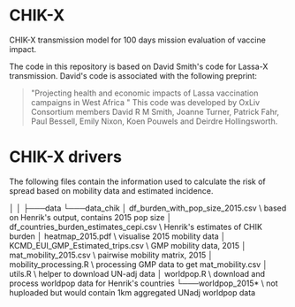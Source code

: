 # CHIK-X

CHIK-X transmission model for 100 days mission evaluation of vaccine impact.

The code in this repository is based on David Smith's code for Lassa-X transmission. David's code is associated with the following preprint: 

> "Projecting health and economic impacts of Lassa vaccination campaigns in West Africa "
This code was developed by OxLiv Consortium members David R M Smith, Joanne Turner, Patrick Fahr, Paul Bessell, Emily Nixon, Koen Pouwels and Deirdre Hollingsworth.

# CHIK-X drivers 

The following files contain the information used to calculate the risk of spread based on mobility data and estimated incidence. 

│
│
├───data
└───data_chik
    │   df_burden_with_pop_size_2015.csv            \ based on Henrik's output, contains 2015 pop size 
    │   df_countries_burden_estimates_cepi.csv      \ Henrik's estimates of CHIK burden 
    │   heatmap_2015.pdf                            \ visualise 2015 mobility data
    │   KCMD_EUI_GMP_Estimated_trips.csv            \ GMP mobility data, 2015
    │   mat_mobility_2015.csv                       \ pairwise mobility matrix, 2015 
    │   mobility_processing.R                       \ processing GMP data to get mat_mobility.csv 
    │   utils.R                                     \ helper to download UN-adj data 
    │   worldpop.R                                  \ download and process worldpop data for Henrik's countries
    └───worldpop_2015*      \ not huploaded but would contain 1km aggregated UNadj worldpop data 


